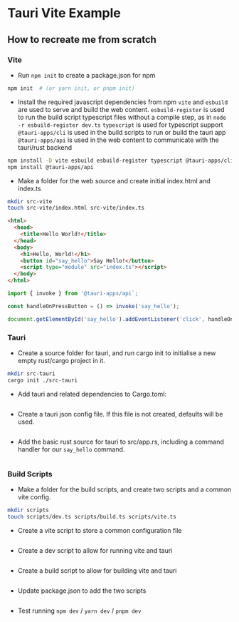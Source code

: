 # Tauri Vite Example

## How to recreate me from scratch

### Vite
- Run `npm init` to create a package.json for npm
```sh
npm init  # (or yarn init, or pnpm init)
```

- Install the required javascript dependencies from npm
 `vite` and `esbuild` are used to serve and build the web content. 
`esbuild-register` is used to run the build script typescript files without a compile step, as in `node -r esbuild-register dev.ts`
`typescript` is used for typescript support
`@tauri-apps/cli` is used in the build scripts to run or build the tauri app
`@tauri-apps/api` is used in the web content to communicate with the tauri/rust backend

```sh
npm install -D vite esbuild esbuild-register typescript @tauri-apps/cli
npm install @tauri-apps/api
```

- Make a folder for the web source and create initial index.html and index.ts

```sh
mkdir src-vite
touch src-vite/index.html src-vite/index.ts
```

```html
<html>
  <head>
    <title>Hello World!</title>
  </head>
  <body>
    <h1>Hello, World!</h1>
    <button id="say_hello">Say Hello!</button>
    <script type="module" src="index.ts"></script>
  </body>
</html>
```

```ts
import { invoke } from '@tauri-apps/api`;

const handleOnPressButton = () => invoke('say_hello');

document.getElementById('say_hello').addEventListener('click', handleOnPressButon)
```

### Tauri
- Create a source folder for tauri, and run cargo init to initialise a new empty rust/cargo project in it.
```sh
mkdir src-tauri
cargo init ./src-tauri
```

- Add tauri and related dependencies to Cargo.toml:
```toml
```

- Create a tauri json config file.
If this file is not created, defaults will be used.
```json
```

- Add the basic rust source for tauri to src/app.rs, including a command handler for our `say_hello` command.
```rust
```

### Build Scripts

- Make a folder for the build scripts, and create two scripts and a common vite config.
```sh
mkdir scripts
touch scripts/dev.ts scripts/build.ts scripts/vite.ts
```

- Create a vite script to store a common configuration file
```ts
```

- Create a dev script to allow for running vite and tauri
```ts
```

- Create a build script to allow for building vite and tauri
```ts
```

- Update package.json to add the two scripts
```json
```

- Test running `npm dev` / `yarn dev` / `pnpm dev`
